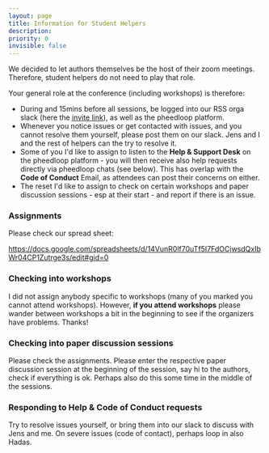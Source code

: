 ```yaml
---
layout: page
title: Information for Student Helpers
description: 
priority: 0
invisible: false
---
```


We decided to let authors themselves be the host of their zoom
meetings. Therefore, student helpers do not need to play that role.

Your general role at the conference (including workshops) is therefore:
* During and 15mins before all sessions, be logged into our RSS orga
  slack (here the
  [invite link](https://join.slack.com/t/rssvirtualorg-cjz9866/shared_invite/zt-fdhopdbq-asCB~X7E2Vy2CfbMnOAJ5g)),
  as well as the pheedloop platform.
* Whenever you notice issues or get contacted with issues, and you
  cannot resolve them yourself, please post them on our slack. Jens
  and I and the rest of helpers can the try to resolve it.
* Some of you I'd like to assign to listen to the **Help & Support
  Desk** on the pheedloop platform - you will then receive also help
  requests directly via pheedloop chats (see below). This has overlap
  with the **Code of Conduct** Email, as attendees can post their
  concerns on either.
* The reset I'd like to assign to check on certain workshops and paper
  discussion sessions - esp at their start - and report if there is
  an issue.
  
### Assignments

Please check our spread sheet:

https://docs.google.com/spreadsheets/d/14VunR0lf70uTf5I7FdOCjwsdQxIbWr04CP1Zutrge3s/edit#gid=0

### Checking into workshops

I did not assign anybody specific to workshops (many of you marked you cannot attend workshops). However, **if you attend workshops** please wander between workshops a bit in the beginning to see if the organizers have problems. Thanks!

### Checking into paper discussion sessions

Please check the assignments. Please enter the respective paper discussion session at the beginning of the session, say hi to the authors, check if everything is ok. Perhaps also do this some time in the middle of the sessions.

### Responding to Help & Code of Conduct requests

Try to resolve issues yourself, or bring them into our slack to
discuss with Jens and me. On severe issues (code of
contact), perhaps loop in also Hadas.
